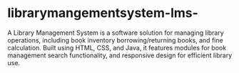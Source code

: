# librarymangementsystem-lms-
A Library Management System is a software solution for managing library operations, including book inventory borrowing/returning books, and fine calculation. Built using HTML, CSS, and Java, it features modules for book management search functionality, and responsive design for efficient library use.

